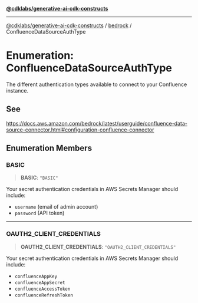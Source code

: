 [**@cdklabs/generative-ai-cdk-constructs**](../../../../README.md)

***

[@cdklabs/generative-ai-cdk-constructs](../../../../README.md) / [bedrock](../README.md) / ConfluenceDataSourceAuthType

# Enumeration: ConfluenceDataSourceAuthType

The different authentication types available to connect to your Confluence instance.

## See

https://docs.aws.amazon.com/bedrock/latest/userguide/confluence-data-source-connector.html#configuration-confluence-connector

## Enumeration Members

### BASIC

> **BASIC**: `"BASIC"`

Your secret authentication credentials in AWS Secrets Manager should include:
 - `username` (email of admin account)
 - `password` (API token)

***

### OAUTH2\_CLIENT\_CREDENTIALS

> **OAUTH2\_CLIENT\_CREDENTIALS**: `"OAUTH2_CLIENT_CREDENTIALS"`

Your secret authentication credentials in AWS Secrets Manager should include:
- `confluenceAppKey`
- `confluenceAppSecret`
- `confluenceAccessToken`
- `confluenceRefreshToken`
